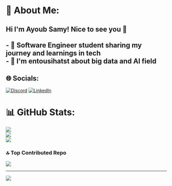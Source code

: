 # 💫 About Me:
## Hi I'm Ayoub Samy! Nice to see you 👋<br><br>- 🔭 Software Engineer student sharing my journey and learnings in tech<br>- 🌱 I'm entousihatst about big data and AI field


## 🌐 Socials:
[![Discord](https://img.shields.io/badge/Discord-%237289DA.svg?logo=discord&logoColor=white)](https://discord.gg/https://discordapp.com/users/954470109651546212) [![LinkedIn](https://img.shields.io/badge/LinkedIn-%230077B5.svg?logo=linkedin&logoColor=white)](https://linkedin.com/in/www.linkedin.com/in/ayoub-samy) 

# 📊 GitHub Stats:
![](https://github-readme-stats.vercel.app/api?username=AyoubSamy&theme=dark&hide_border=false&include_all_commits=true&count_private=false)<br/>
![](https://github-readme-streak-stats.herokuapp.com/?user=AyoubSamy&theme=dark&hide_border=false)<br/>
![](https://github-readme-stats.vercel.app/api/top-langs/?username=AyoubSamy&theme=dark&hide_border=false&include_all_commits=true&count_private=false&layout=compact)

### 🔝 Top Contributed Repo
![](https://github-contributor-stats.vercel.app/api?username=AyoubSamy&limit=5&theme=dark&combine_all_yearly_contributions=true)

---
[![](https://visitcount.itsvg.in/api?id=AyoubSamy&icon=0&color=0)](https://visitcount.itsvg.in)

<!-- Proudly created with GPRM ( https://gprm.itsvg.in ) -->
